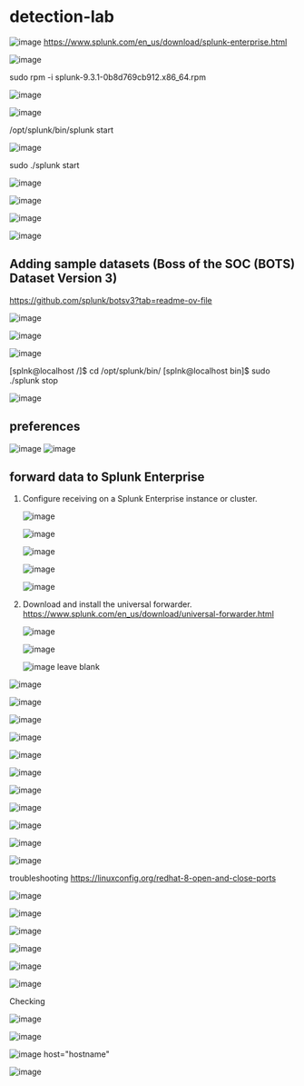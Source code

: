 # detection-lab


![image](https://github.com/user-attachments/assets/90f7b1da-2e75-4353-99be-395348690183)
https://www.splunk.com/en_us/download/splunk-enterprise.html

![image](https://github.com/user-attachments/assets/39bee0b9-d9c8-4a71-9852-68e88e3aec71)

sudo rpm -i splunk-9.3.1-0b8d769cb912.x86_64.rpm 


![image](https://github.com/user-attachments/assets/1e04c571-374c-4750-a0a3-426c83e367ba)


![image](https://github.com/user-attachments/assets/3874e8be-a467-4949-a565-a038f86a058b)

/opt/splunk/bin/splunk start



![image](https://github.com/user-attachments/assets/731e6b69-5931-4649-a47a-b7aa7d1f3bbb)

sudo ./splunk start



![image](https://github.com/user-attachments/assets/0bb6c492-5cc8-4dcf-8129-80eaee098c7e)


![image](https://github.com/user-attachments/assets/0e30da16-0e39-47ab-bec8-42da4b25b1e8)


![image](https://github.com/user-attachments/assets/168e5521-0831-4c08-bd95-3fbbafe8306a)


![image](https://github.com/user-attachments/assets/9cd73fa8-dca5-4a73-865a-7e068b52eb4e)

## Adding sample datasets (Boss of the SOC (BOTS) Dataset Version 3)

https://github.com/splunk/botsv3?tab=readme-ov-file


![image](https://github.com/user-attachments/assets/83fd0539-0c01-4398-99bc-6ff32c08db71)


![image](https://github.com/user-attachments/assets/c98147eb-95ef-4347-bb10-cd3286c3b84f)


![image](https://github.com/user-attachments/assets/896c5f04-72e3-442e-bef3-a2badf6df304)

[splnk@localhost /]$ cd /opt/splunk/bin/
[splnk@localhost bin]$ sudo ./splunk stop



![image](https://github.com/user-attachments/assets/fcd56231-c696-42ec-acab-285a100183b3)

## preferences

![image](https://github.com/user-attachments/assets/6ac30c87-01bd-4ec9-9057-50488b110f03)
![image](https://github.com/user-attachments/assets/02ae534d-7556-4515-ab88-7397fdde83d5)


## forward data to Splunk Enterprise

1. Configure receiving on a Splunk Enterprise instance or cluster.

   ![image](https://github.com/user-attachments/assets/07675823-6b00-4c08-b1cc-316a9a8c7404)

   ![image](https://github.com/user-attachments/assets/f0f87301-2ab5-42b4-8fac-c3c92df74062)

   ![image](https://github.com/user-attachments/assets/2d8d9f05-5506-4b9b-9d7d-56a52028df17)

   ![image](https://github.com/user-attachments/assets/9df6980e-cb34-4a6b-bf8c-6dc23ad66130)

   ![image](https://github.com/user-attachments/assets/72d79660-38a6-418c-a412-c1284e9ba6eb)

2. Download and install the universal forwarder.
   https://www.splunk.com/en_us/download/universal-forwarder.html

   ![image](https://github.com/user-attachments/assets/ab34ae05-b34d-4039-a2d7-7ac75b4023aa)

   ![image](https://github.com/user-attachments/assets/248a3e1d-0657-47e2-88a8-eac64b7da402)

   ![image](https://github.com/user-attachments/assets/50729973-a174-4131-90f9-b8d9cb54389f)
  leave blank

![image](https://github.com/user-attachments/assets/7dbdab06-a243-44a4-8182-01d9425cff1d)

![image](https://github.com/user-attachments/assets/68bdfb1f-aac7-4671-a68b-90fd7640244b)

![image](https://github.com/user-attachments/assets/ad2b4c1f-141a-4a3d-8e5e-b14ed2b889f4)

![image](https://github.com/user-attachments/assets/1482f896-df20-4735-8ec5-65a4ca8ea221)

![image](https://github.com/user-attachments/assets/e8c02a0a-3d61-4dfd-ac57-693a8b73a482)

![image](https://github.com/user-attachments/assets/e460abdd-48eb-4677-b082-197203d4849e)

![image](https://github.com/user-attachments/assets/267f9a39-0596-4b50-94e6-316c0d2f799a)

![image](https://github.com/user-attachments/assets/c4b2c327-5cdf-417d-a815-0bc816ef4541)

![image](https://github.com/user-attachments/assets/806357fb-2810-4f8d-aca9-0fb7bf335b13)

![image](https://github.com/user-attachments/assets/fcccd392-3ddb-4043-9462-bfcbd75b0837)

![image](https://github.com/user-attachments/assets/1b670f21-3043-4451-8615-128d2781aa8e)

troubleshooting
https://linuxconfig.org/redhat-8-open-and-close-ports

![image](https://github.com/user-attachments/assets/e403a40d-5897-4165-8c9d-24b428a4db0c)

![image](https://github.com/user-attachments/assets/7c44b144-7785-43eb-b06e-34bd7a837f2d)

![image](https://github.com/user-attachments/assets/e66e38c7-6b02-4894-b858-81cde6eee5cb)

![image](https://github.com/user-attachments/assets/d5d9f8d0-5993-4ec8-9281-28d976ea00f3)

![image](https://github.com/user-attachments/assets/44ca56de-c891-4fe0-a8fc-dc402c5f6e28)

![image](https://github.com/user-attachments/assets/a62854c1-bbbe-48d7-b0a4-f80e76fba628)


Checking

![image](https://github.com/user-attachments/assets/35a9151f-78f7-47d8-a741-2986f6b89a28)

![image](https://github.com/user-attachments/assets/d9297899-575b-48fa-b080-2d16dc3424f7)

![image](https://github.com/user-attachments/assets/2a7b7f66-9083-4c72-a730-d2f3c8698988)
host="hostname"

![image](https://github.com/user-attachments/assets/2d1f36db-ade9-4c06-b634-6d90521068d4)

